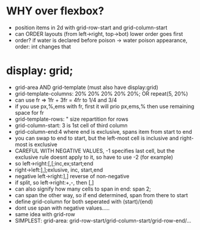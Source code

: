 # WHY over flexbox?

- position items in 2d with grid-row-start and grid-column-start
- can ORDER layouts (from left->right, top->bot) lower order goes first
- order? if water is declared before poison -> water poison appearance, order: int changes that

# display: grid;

- grid-area AND grid-template (must also have display:grid)
- grid-template-columns: 20% 20% 20% 20% 20%; OR repeat(5, 20%)
- can use fr => 1fr + 3fr = 4fr to 1/4 and 3/4
- if you use px,%,ems with fr, first it will prio px,ems,% then use remaining space for fr
- grid-template-rows: " size repartition for rows
- grid-column-start: 3 is 1st cell of third column
- grid-column-end:4 where end is exclusive, spans item from start to end
- you can swap to end to start, but the left-most cell is inclusive and right-most is exclusive
- CAREFUL WITH NEGATIVE VALUES, -1 specifies last cell, but the exclusive rule doesnt apply to it, so have to use -2 (for example)
- so left->right:[,[;inc,ex;start;end
- right->left:],];exlusive, inc, start,end
- negative left->right:],] reverse of non-negative
- if split, so left->right:+,-, then [,]
- can also signify how many cells to span in end: span 2;
- can span the other way, so if end determined, span from there to start
- define grid-column for both seperated with (start)/(end)
- dont use span with negative values.....
- same idea with grid-row
- SIMPLEST: grid-area: grid-row-start/grid-column-start/grid-row-end/...
